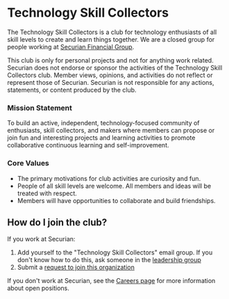# Technology Skill Collectors

The Technology Skill Collectors is a club for technology enthusiasts of all skill levels to create and learn things together. We are a closed group for people working at [Securian Financial Group](https://www.securian.com/).

This club is only for personal projects and not for anything work related. Securian does not endorse or sponsor the activities of the Technology Skill Collectors club. Member views, opinions, and activities do not reflect or represent those of Securian. Securian is not responsible for any actions, statements, or content produced by the club.

### Mission Statement

To build an active, independent, technology-focused community of enthusiasts, skill collectors, and makers where members can propose or join fun and interesting projects and learning activities to promote collaborative continuous learning and self-improvement.

### Core Values

- The primary motivations for club activities are curiosity and fun.
- People of all skill levels are welcome. All members and ideas will be treated with respect.
- Members will have opportunities to collaborate and build friendships.

## How do I join the club?

If you work at Securian:

1. Add yourself to the "Technology Skill Collectors" email group. If you don't know how to do this, ask someone in the [leadership group](https://github.com/orgs/skill-collectors/teams/leadership/members)
1. Submit a [request to join this organization](https://github.com/skill-collectors/incubator/issues/new?assignees=dave-burke&labels=kind%2Forg+join&template=join.md&title=Request+to+join+org)

If you don't work at Securian, see the [Careers page](https://www.securian.com/about-us/careers.html) for more information about open positions.

